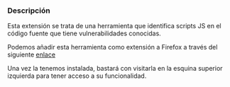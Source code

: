 ### Descripción

Esta extensión se trata de una herramienta que identifica scripts JS en el código fuente que tiene vulnerabilidades conocidas.

Podemos añadir esta herramienta como extensión a Firefox a través del siguiente [enlace](https://addons.mozilla.org/en-US/firefox/addon/retire-js/)

Una vez la tenemos instalada, bastará con visitarla en la esquina superior izquierda para tener acceso a su funcionalidad.